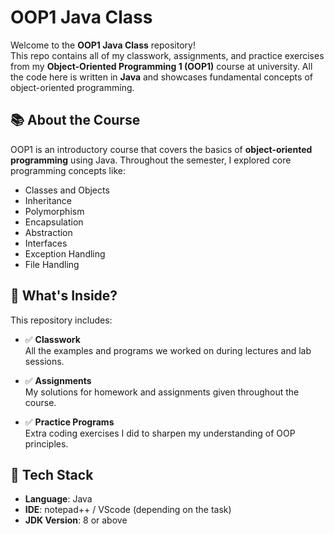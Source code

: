 # OOP1 Java Class

Welcome to the **OOP1 Java Class** repository!  
This repo contains all of my classwork, assignments, and practice exercises from my **Object-Oriented Programming 1 (OOP1)** course at university. All the code here is written in **Java** and showcases fundamental concepts of object-oriented programming.

## 📚 About the Course

OOP1 is an introductory course that covers the basics of **object-oriented programming** using Java. Throughout the semester, I explored core programming concepts like:

- Classes and Objects
- Inheritance
- Polymorphism
- Encapsulation
- Abstraction
- Interfaces
- Exception Handling
- File Handling

## 📝 What's Inside?

This repository includes:

- ✅ **Classwork**  
  All the examples and programs we worked on during lectures and lab sessions.

- ✅ **Assignments**  
  My solutions for homework and assignments given throughout the course.

- ✅ **Practice Programs**  
  Extra coding exercises I did to sharpen my understanding of OOP principles.

## 🔧 Tech Stack

- **Language**: Java
- **IDE**: notepad++ / VScode (depending on the task)
- **JDK Version**: 8 or above

